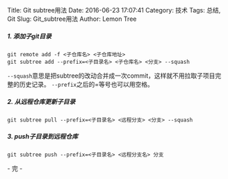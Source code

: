 Title: Git subtree用法
Date: 2016-06-23 17:07:41
Category: 技术
Tags: 总结, Git
Slug: Git_subtree用法
Author: Lemon Tree

##### 1. 添加子git目录

```
git remote add -f <子仓库名> <子仓库地址>
git subtree add --prefix=<子目录名> <子仓库名> <分支> --squash
```

`--squash`意思是把subtree的改动合并成一次commit，这样就不用拉取子项目完整的历史记录。
`--prefix`之后的=等号也可以用空格。

##### 2. 从远程仓库更新子目录

```
git subtree pull --prefix=<子目录名> <远程分支> <分支> --squash
```

##### 3. push子目录到远程仓库

```
git subtree push --prefix=<子目录名> <远程分支名> 分支
```

\- 完 -
